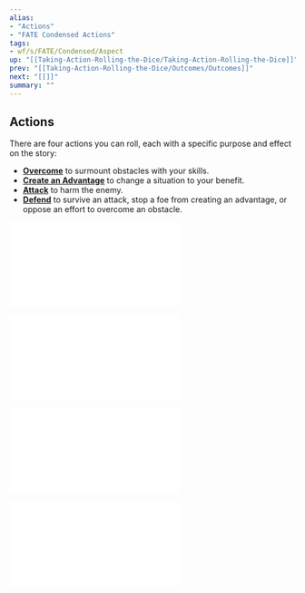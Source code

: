 ```yaml
---
alias:
- "Actions"
- "FATE Condensed Actions"
tags:
- wf/s/FATE/Condensed/Aspect
up: "[[Taking-Action-Rolling-the-Dice/Taking-Action-Rolling-the-Dice]]"
prev: "[[Taking-Action-Rolling-the-Dice/Outcomes/Outcomes]]"
next: "[[]]"
summary: ""
---
```

## Actions

There are four actions you can roll, each with a specific purpose and effect on the story:

- **[Overcome](Overcome.md)** to surmount obstacles with your skills.
- **[Create an Advantage](Create-an-Advantage.md)** to change a situation to your benefit.
- **[Attack](Attack.md)** to harm the enemy.
- **[Defend](Defend.md)** to survive an attack, stop a foe from creating an advantage, or oppose an effort to overcome an obstacle.

![Overcome](Overcome.md) 

![Create-an-Advantage](Create-an-Advantage.md) 

![Attack](Attack.md)

![Defend](Defend.md)